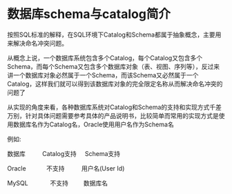 # 数据库schema与catalog简介

按照SQL标准的解释，在SQL环境下Catalog和Schema都属于抽象概念，主要用来解决命名冲突问题。

  


从概念上说，一个数据库系统包含多个Catalog，每个Catalog又包含多个Schema，而每个Schema又包含多个数据库对象（表、视图、序列等），反过来讲一个数据库对象必然属于一个Schema，而该Schema又必然属于一个Catalog，这样我们就可以得到该数据库对象的完全限定名称从而解决命名冲突的问题了

  


从实现的角度来看，各种数据库系统对Catalog和Schema的支持和实现方式千差万别，针对具体问题需要参考具体的产品说明书，比较简单而常用的实现方式是使用数据库名作为Catalog名，Oracle使用用户名作为Schema名

  


例如:

  


数据库          Catalog支持     Schema支持

  


Oracle            不支持          用户名\(User Id\)

  


MySQL             不支持         数据库名

